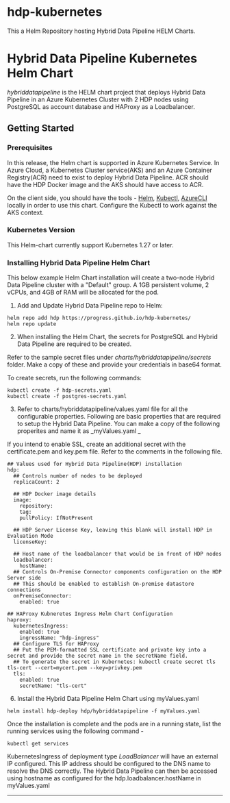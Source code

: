 # hdp-kubernetes

This a Helm Repository hosting Hybrid Data Pipeline HELM Charts.

# Hybrid Data Pipeline Kubernetes Helm Chart

_hybriddatapipeline_ is the HELM chart project that deploys Hybrid Data Pipeline in an Azure Kubernetes Cluster with 2 HDP nodes using PostgreSQL as account database and HAProxy as a Loadbalancer.

## Getting Started

### Prerequisites

In this release, the Helm chart is supported in Azure Kubernetes Service.
In Azure Cloud, a Kubernetes Cluster service(AKS) and an Azure Container Registry(ACR) need to exist to deploy Hybrid Data Pipeline.
ACR should have the HDP Docker image and the AKS should have access to ACR.

On the client side, you should have the tools - 
[Helm](https://helm.sh/docs/intro/install/), [Kubectl](https://kubernetes.io/docs/tasks/tools/), [AzureCLI](https://learn.microsoft.com/en-us/cli/azure/install-azure-cli) locally in order to use this chart.
Configure the Kubectl to work against the AKS context.

### Kubernetes Version

This Helm-chart currently support Kubernetes 1.27 or later.
 
### Installing Hybrid Data Pipeline Helm Chart

This below example Helm Chart installation will create a two-node Hybrid Data Pipeline cluster with a "Default" group. A 1GB persistent volume, 2 vCPUs, and 4GB of RAM will be allocated for the pod.

1. Add and Update Hybrid Data Pipeline repo to Helm:
```
helm repo add hdp https://progress.github.io/hdp-kubernetes/
helm repo update
```

2. When installing the Helm Chart, the secrets for PostgreSQL and Hybrid Data Pipeline are required to be created. 

Refer to the sample secret files under _charts/hybriddatapipeline/secrets_ folder. Make a copy of these and provide your credentials in base64 format.

To create secrets, run the following commands:
```
kubectl create -f hdp-secrets.yaml
kubectl create -f postgres-secrets.yaml
```

3. Refer to charts/hybriddatapipeline/values.yaml file for all the configurable properties.
Following are basic properties that are required to setup the Hybrid Data Pipeline. You can make a copy of the following properites and name it as _myValues.yaml _

If you intend to enable SSL, create an additional secret with the certificate.pem and key.pem file. Refer to the comments in the following file.
```
## Values used for Hybrid Data Pipeline(HDP) installation
hdp:
  ## Controls number of nodes to be deployed
  replicaCount: 2

  ## HDP Docker image details
  image:
    repository: 
    tag: 
    pullPolicy: IfNotPresent
  
  ## HDP Server License Key, leaving this blank will install HDP in Evaluation Mode
  licenseKey:
  
  ## Host name of the loadbalancer that would be in front of HDP nodes
  loadbalancer:
    hostName:
  ## Controls On-Premise Connector components configuration on the HDP Server side
  ## This should be enabled to establish On-premise datastore connections
  onPremiseConnector:
    enabled: true

## HAProxy Kubneretes Ingress Helm Chart Configuration
haproxy:
  kubernetesIngress:
    enabled: true
    ingressName: "hdp-ingress"
  ## Configure TLS for HAProxy
  ## Put the PEM-formatted SSL certificate and private key into a secret and provide the secret name in the secretName field.
  ## To generate the secret in Kubernetes: kubectl create secret tls tls-cert --cert=mycert.pem --key=privkey.pem
  tls:
    enabled: true
    secretName: "tls-cert"
```
6. Install the Hybrid Data Pipeline Helm Chart using myValues.yaml
```
helm install hdp-deploy hdp/hybriddatapipeline -f myValues.yaml
```
Once the installation is complete and the pods are in a running state, list the running services using the following command -
```
kubectl get services
```
KubernetesIngress of deployment type _LoadBalancer_ will have an external IP configured. This IP address should be configured to the DNS name to resolve the DNS correctly.
The Hybrid Data Pipeline can then be accessed using hostname as configured for the hdp.loadbalancer.hostName in myValues.yaml
****
